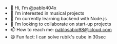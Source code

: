 - 👋 Hi, I’m @pablo404x
- 👀 I’m interested in musical projects
- 🌱 I’m currently learning backend with Node.js
- 💞️ I’m looking to collaborate on start-up projects
- 📫 How to reach me: pablosabio98@icloud.com
- 😄 Fun fact: I can solve rubik's cube in 30sec

<!---
pablo404x/pablo404x is a ✨ special ✨ repository because its `README.md` (this file) appears on your GitHub profile.
You can click the Preview link to take a look at your changes.
--->

